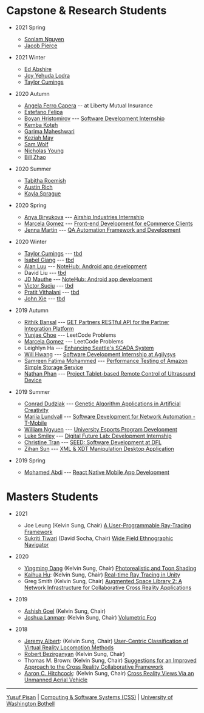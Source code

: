 
# Capstone & Research Students

- 2021 Spring
  - [Sonlam Nguyen](https://www.linkedin.com/in/sonlamnguyen/)
  - [Jacob Pierce](https://www.linkedin.com/in/jpierce2626/)

- 2021 Winter
  - [Ed Abshire](https://www.linkedin.com/in/eabshire/)
  - [Joy Yehuda Lodra](https://www.linkedin.com/in/joy-lodra-888b9615a/)
  - [Taylor Cumings](https://www.linkedin.com/in/tcumings/)


- 2020 Autumn
  - [Angela Ferro Capera](https://www.linkedin.com/in/angela-ferro-capera/) -- at Liberty Mutual Insurance
  - [Estefano Felipa](https://www.linkedin.com/in/estefanofelipa/)
  - [Boyan Hristomirov](https://www.linkedin.com/in/bhristov96/) --- [Software Development Internship](./people/boyanhristomirov)
  - [Kemba Koteh](https://www.linkedin.com/in/kemba-konteh/)
  - [Garima Maheshwari](https://www.linkedin.com/in/garima-maheshwari-802511179/)
  - [Keziah May](https://www.linkedin.com/in/keziahmay/)
  - [Sam Wolf](https://www.linkedin.com/in/sam-f-wolf/)
  - [Nicholas Young](https://www.linkedin.com/in/nhyoung/)
  - [Bill Zhao](https://www.linkedin.com/in/iambillzhao/)

- 2020 Summer
  - [Tabitha Roemish](https://www.linkedin.com/in/tabitha-roemish-589b5956/)
  - [Austin Rich](https://www.linkedin.com/in/auserich/)
  - [Kayla Sprague](https://www.linkedin.com/in/kayla-sprague/)
  
- 2020 Spring
  - [Anya Biryukova](https://www.linkedin.com/in/anyabiryukova/) --- [Airship Industries Internship](./people/anyabiryukova)
  - [Marcela Gomez](https://www.linkedin.com/in/mgomezuwb/) --- [Front-end Development for eCommerce Clients](./people/marcelagomez)
  - [Jenna Martin](https://www.linkedin.com/in/jennamartin90/) --- [QA Automation Framework and Development](./people/jennamartin)

- 2020 Winter
  - [Taylor Cumings](https://www.linkedin.com/in/tcumings/) --- [tbd](./people/taylorcumings)
  - [Isabel Giang](https://www.linkedin.com/in/isabel-giang/) --- [tbd](./people/isabelgang)
  - [Alan Luu](https://www.linkedin.com/in/alan-luu-579837107/) --- [NoteHub: Android app development](./people/alanluu)
  - David Liu --- [tbd](./people/davidliu)
  - [JD Mauthe](https://www.linkedin.com/in/jdmauthe/) --- [NoteHub: Android app development](./people/jdmauthe)
  - [Victor Suciu](https://www.linkedin.com/in/victorsuciu/) --- [tbd](./people/victorsucio)
  - [Pratit Vithalani](https://www.linkedin.com/in/pratit-vithalani/) --- [tbd](./people/pratitvithalani)
  - [John Xie](https://www.linkedin.com/in/jxie29/) --- [tbd](./people/johnxie)

- 2019 Autumn
  - [Rithik Bansal](https://www.linkedin.com/in/rithikbansal05/) --- [GET Partners RESTful API for the Partner Integration Platform](./people/rithikbansal)
  - [Yunjae Choe](https://www.linkedin.com/in/yunjae-cho/) --- LeetCode Problems
  - [Marcela Gomez](https://www.linkedin.com/in/mgomezuwb/) --- LeetCode Problems
  - Leighlyn Ha --- [Enhancing Seattle's SCADA System](./people/leighlynha)
  - [Will Hwang](https://www.linkedin.com/in/will-hwang/) --- [Software Development Internship at Agilysys](./people/willhwang)
  - [Samreen Fatima Mohammed](https://www.linkedin.com/in/samreen-mohammed-6b3492192/) --- [Performance Testing of Amazon Simple Storage Service](./people/samreenmohammed)
  - [Nathan Phan](https://www.linkedin.com/in/nathan-p-033a06112/) --- [Project Tablet-based Remote Control of Ultrasound Device](./people/nathanphan)
  
- 2019 Summer
  - [Conrad Dudziak](https://www.linkedin.com/in/conrad-dudziak-1a4b1716b/) --- [Genetic Algorithm Applications in Artificial Creativity](./people/conraddudziak)
  - [Mariia Lundvall](https://www.linkedin.com/in/marialundvall/) --- [Software Development for Network Automation - T-Mobile](./people/mariialundvall)
  - [William Ngyuen](https://www.linkedin.com/in/willnguyen18/) --- [University Esports Program Development](./people/williamnguyen)
  - [Luke Smiley](https://www.linkedin.com/in/luke-smiley-7bb111184/) --- [Digital Future Lab: Development Internship](./people/lukesmiley)
  - [Christine Tran](https://www.linkedin.com/in/christine-tran-a0831014a/) --- [SEED: Software Development at DFL](./people/christinetran)
  - [Zihan Sun](https://www.linkedin.com/in/zihan-sun/) --- [XML & XDT Manipulation Desktop Application](./people/zihansun)

- 2019 Spring
  - [Mohamed Abdi](https://www.linkedin.com/in/moabdi21/) --- [React Native Mobile App Development](./people/mohamedabdi)

# Masters Students

- 2021
  - Joe Leung (Kelvin Sung, Chair) [A User-Programmable Ray-Tracing Framework](./people/joeleung)
  - [Sukriti Tiwari](https://www.linkedin.com/in/tiwarisukriti/) (David Socha, Chair) [Wide Field Ethnographic Navigator](./people/sukrititiwari)
- 2020
  - [Yingming Dang](https://www.linkedin.com/in/yingming-dang-05a05b141/) (Kelvin Sung, Chair) [Photorealistic and Toon Shading](./people/yingmingdang)
  - [Kaihua Hu](https://www.linkedin.com/in/kaihuahu/): (Kelvin Sung, Chair) [Real-time Ray Tracing in Unity](./people/kaihuaha)
  - Greg Smith (Kelvin Sung, Chair) [Augmented Space Library 2: A Network Infrastructure for Collaborative Cross Reality Applications](./people/gregorysmith)
  
- 2019
  - [Ashish Goel](https://www.linkedin.com/in/goel-ashish/) (Kelvin Sung, Chair)
  - [Joshua Lanman](https://www.linkedin.com/in/joshlanman/):  (Kelvin Sung, Chair) [Volumetric Fog](./people/joshualanman)
  
- 2018
  - [Jeremy Albert](https://www.linkedin.com/in/jeremy3681/):  (Kelvin Sung, Chair) [User-Centric Classification of Virtual Reality Locomotion Methods](./people/jeremyalbert)
  - [Robert Bezirganyan](https://www.linkedin.com/in/robert-bezirganyan-095a9b4b/)  (Kelvin Sung, Chair)
  - Thomas M. Brown:  (Kelvin Sung, Chair) [Suggestions for an Improved Approach to the Cross Reality Collaborative Framework](./people/thomasbrown)
  - [Aaron C. Hitchcock](https://www.linkedin.com/in/aaron-hitchcock/):  (Kelvin Sung, Chair) [Cross Reality Views Via an Unmanned Aerial Vehicle](./people/aaronhitchcock)

***

[Yusuf Pisan](https://pisanorg.github.io/yusuf/) | [Computing & Software Systems (CSS)](https://www.uwb.edu/css) | [University of Washington Bothell](https://www.uwb.edu/)
